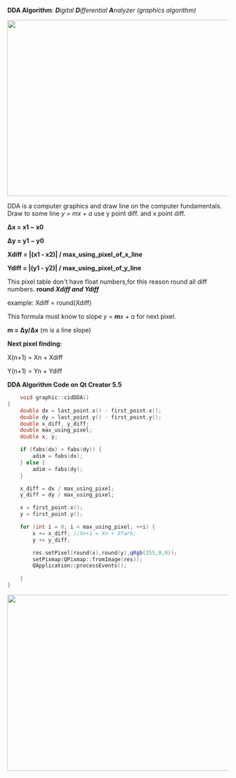 **DDA Algorithm**: _**D**igital **D**ifferential **A**nalyzer (graphics algorithm)_

<p align="center">
<img width="550" height="400" src="https://github.com/tlhcelik/computer-graphics/blob/master/w1/dda.png">
</p>

DDA is a computer graphics and draw line on the computer fundamentals. Draw to some line _y = mx + a_ use y point diff. and x point diff.

**Δx = x1 − x0**

**Δy = y1 − y0**

**Xdiff = |(x1 - x2)| / max_using_pixel_of_x_line**

**Ydiff = |(y1 - y2)| / max_using_pixel_of_y_line**

This pixel table don't have float numbers,for this reason round all diff numbers. **round _Xdiff and Ydiff_**

  example:
  Xdiff = round(Xdiff)

This formula must know to slope _y = **m**x + a_ for next pixel.

**m = Δy/Δx** (m is a line slope)

**Next pixel finding:**

X(n+1) = Xn + Xdiff

Y(n+1) = Yn + Ydiff

**DDA Algorithm Code on Qt Creator 5.5**
```cpp
    void graphic::cidDDA()
{
    double dx = last_point.x() - first_point.x();
    double dy = last_point.y() - first_point.y();
    double x_diff, y_diff;
    double max_using_pixel; 
    double x, y;

    if (fabs(dx) > fabs(dy)) {
        adim = fabs(dx);
    } else {
        adim = fabs(dy);
    }

    x_diff = dx / max_using_pixel;
    y_diff = dy / max_using_pixel;

    x = first_point.x();
    y = first_point.y();

    for (int i = 0; i < max_using_pixel; ++i) {
        x += x_diff; //Xn+1 = Xn + Xfark;
        y += y_diff;

        res.setPixel(round(x),round(y),qRgb(255,0,0));
        setPixmap(QPixmap::fromImage(res));
        QApplication::processEvents();

    }
}

```

<p align="center">
<img width="550" height="400" src="https://github.com/tlhcelik/computer-graphics/blob/master/w1/ss.png">
</p>
